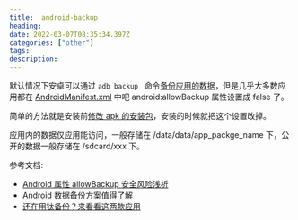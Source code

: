 ```yaml
---
title:  android-backup
heading: 
date: 2022-03-07T08:35:34.397Z
categories: ["other"]
tags: 
description: 
---
```


默认情况下安卓可以通过 `adb backup ` 命令[备份应用的数据](https://blog.csdn.net/qq_41730930/article/details/88074992)，但是几乎大多数应用都在 [AndroidManifest.xml](https://segmentfault.com/a/1190000002590577) 中吧 android:allowBackup 属性设置成 false 了。

简单的方法就是安装前[修改 apk 的安装包](https://forum.xda-developers.com/t/guide-how-to-enable-adb-backup-for-any-app-changing-android-allowbackup.3495117/)，安装的时候就把这个设置改掉。





应用内的数据仅应用能访问，一般存储在 /data/data/app_packge_name 下，公开的数据一般存储在 /sdcard/xxx 下。





参考文档:
- [Android 属性 allowBackup 安全风险浅析](https://segmentfault.com/a/1190000002590577)
- [Android 数据备份方案值得了解](https://sspai.com/post/54075)
- [还在用钛备份？来看看这两款应用](https://sspai.com/post/60521)
